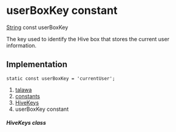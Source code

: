 
<div>

# userBoxKey constant

</div>


[String](https://api.flutter.dev/flutter/dart-core/String-class.html)
const userBoxKey



The key used to identify the Hive box that stores the current user
information.



## Implementation

``` language-dart
static const userBoxKey = 'currentUser';
```







1.  [talawa](../../index.html)
2.  [constants](../../constants_constants/)
3.  [HiveKeys](../../constants_constants/HiveKeys-class.html)
4.  userBoxKey constant

##### HiveKeys class







